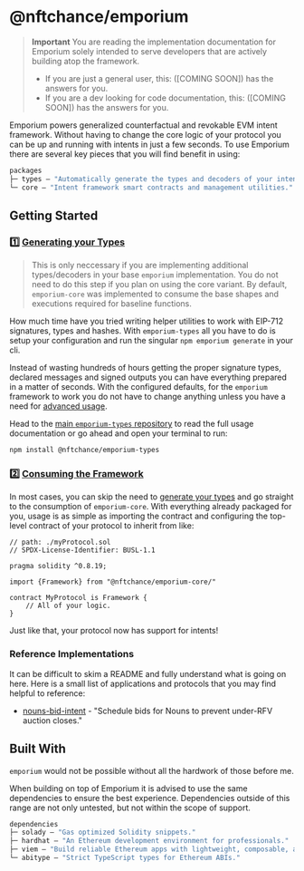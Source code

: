 # @nftchance/emporium

> **Important**
> You are reading the implementation documentation for Emporium solely intended to serve developers that are actively building atop the framework.
>
> -   If you are just a general user, this: ([COMING SOON]) has the answers for you.
> -   If you are a dev looking for code documentation, this: ([COMING SOON]) has the answers for you.

Emporium powers generalized counterfactual and revokable EVM intent framework. Without having to change the core logic of your protocol you can be up and running with intents in just a few seconds. To use Emporium there are several key pieces that you will find benefit in using:

```ml
packages
├─ types — "Automatically generate the types and decoders of your intent framework."
└─ core — "Intent framework smart contracts and management utilities."
```

## Getting Started

### 1️⃣ [Generating your Types](https://github.com/nftchance/emporium-types)

> This is only neccessary if you are implementing additional types/decoders in your base `emporium` implementation. You do not need to do this step if you plan on using the core variant. By default, `emporium-core` was implemented to consume the base shapes and executions required for baseline functions.

How much time have you tried writing helper utilities to work with EIP-712 signatures, types and hashes. With `emporium-types` all you have to do is setup your configuration and run the singular `npm emporium generate` in your cli.

Instead of wasting hundreds of hours getting the proper signature types, declared messages and signed outputs you can have everything prepared in a matter of seconds. With the configured defaults, for the `emporium` framework to work you do not have to change anything unless you have a need for [advanced usage](https://github.com/nftchance/emporium-types#advanced-usage-adding-your-types).

Head to the [main `emporium-types` repository](https://github.com/nftchance/emporium-types) to read the full usage documentation or go ahead and open your terminal to run:

```bash
npm install @nftchance/emporium-types
```

### 2️⃣ [Consuming the Framework](https://github.com/nftchance/emporium-core)

In most cases, you can skip the need to [generate your types]() and go straight to the consumption of `emporium-core`. With everything already packaged for you, usage is as simple as importing the contract and configuring the top-level contract of your protocol to inherit from like:

```solidity
// path: ./myProtocol.sol
// SPDX-License-Identifier: BUSL-1.1

pragma solidity ^0.8.19;

import {Framework} from "@nftchance/emporium-core/"

contract MyProtocol is Framework {
    // All of your logic.
}
```

Just like that, your protocol now has support for intents!

### Reference Implementations

It can be difficult to skim a README and fully understand what is going on here. Here is a small list of applications and protocols that you may find helpful to reference:

-   [nouns-bid-intent](https://github.com/nftchance/nouns-bid-intent) - "Schedule bids for Nouns to prevent under-RFV auction closes."

## Built With

`emporium` would not be possible without all the hardwork of those before me.

When building on top of Emporium it is advised to use the same dependencies to ensure the best experience. Dependencies outside of this range are not only untested, but not within the scope of support.

```ml
dependencies
├─ solady — "Gas optimized Solidity snippets."
├─ hardhat — "An Ethereum development environment for professionals."
├─ viem — "Build reliable Ethereum apps with lightweight, composable, and type-safe modules"
└─ abitype — "Strict TypeScript types for Ethereum ABIs."
```
